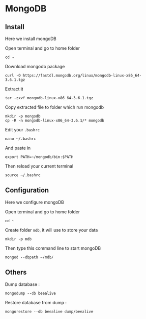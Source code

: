# MongoDB


## Install

Here we install mongoDB

Open terminal and go to home folder
```
cd ~
```

Download mongodb package
```
curl -O https://fastdl.mongodb.org/linux/mongodb-linux-x86_64-3.6.1.tgz
```

Extract it
```
tar -zxvf mongodb-linux-x86_64-3.6.1.tgz
```

Copy extracted file to folder which run mongodb
```
mkdir -p mongodb
cp -R -n mongodb-linux-x86_64-3.6.1/* mongodb
```

Edit your `.bashrc`
```
nano ~/.bashrc
```

And paste in
```
export PATH=~/mongodb/bin:$PATH
```

Then reload your current terminal
```
source ~/.bashrc
```

## Configuration

Here we configure mongoDB

Open terminal and go to home folder
```
cd ~
```

Create folder `mdb`, it will use to store your data
```
mkdir -p mdb
```

Then type this command line to start mongoDB
```
mongod --dbpath ~/mdb/
```

## Others

Dump database :
```
mongodump --db beealive
```

Restore database from dump :
```
mongorestore --db beealive dump/beealive
```
